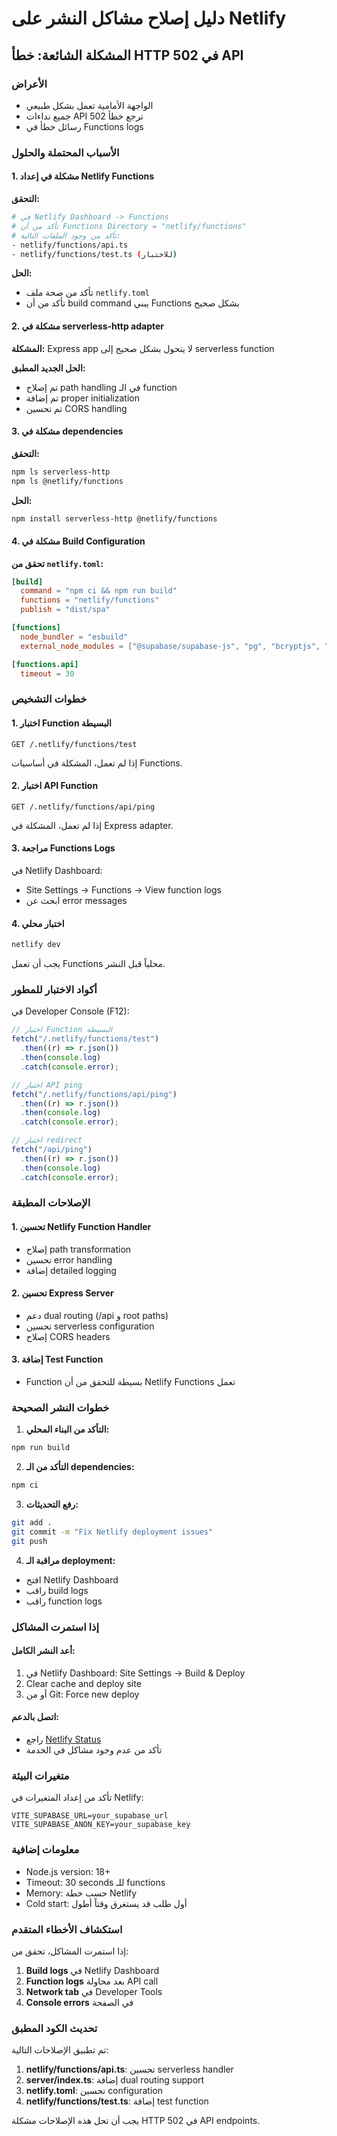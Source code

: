 # دليل إصلاح مشاكل النشر على Netlify

## المشكلة الشائعة: خطأ HTTP 502 في API

### الأعراض

- الواجهة الأمامية تعمل بشكل طبيعي
- جميع نداءات API ترجع خطأ 502
- رسائل خطأ في Functions logs

### الأسباب المحتملة والحلول

#### 1. مشكلة في إعداد Netlify Functions

**التحقق:**

```bash
# في Netlify Dashboard -> Functions
# تأكد من أن Functions Directory = "netlify/functions"
# تأكد من وجود الملفات التالية:
- netlify/functions/api.ts
- netlify/functions/test.ts (للاختبار)
```

**الحل:**

- تأكد من صحة ملف `netlify.toml`
- تأكد من أن build command يبني Functions بشكل صحيح

#### 2. مشكلة في serverless-http adapter

**المشكلة:** Express app لا يتحول بشكل صحيح إلى serverless function

**الحل الجديد المطبق:**

- تم إصلاح path handling في الـ function
- تم إضافة proper initialization
- تم تحسين CORS handling

#### 3. مشكلة في dependencies

**التحقق:**

```bash
npm ls serverless-http
npm ls @netlify/functions
```

**الحل:**

```bash
npm install serverless-http @netlify/functions
```

#### 4. مشكلة في Build Configuration

**تحقق من `netlify.toml`:**

```toml
[build]
  command = "npm ci && npm run build"
  functions = "netlify/functions"
  publish = "dist/spa"

[functions]
  node_bundler = "esbuild"
  external_node_modules = ["@supabase/supabase-js", "pg", "bcryptjs", "jsonwebtoken", "serverless-http", "express", "cors", "multer"]

[functions.api]
  timeout = 30
```

### خطوات التشخيص

#### 1. اختبار Function البسيطة

```
GET /.netlify/functions/test
```

إذا لم تعمل، المشكلة في أساسيات Functions.

#### 2. اختبار API Function

```
GET /.netlify/functions/api/ping
```

إذا لم تعمل، المشكلة في Express adapter.

#### 3. مراجعة Functions Logs

في Netlify Dashboard:

- Site Settings → Functions → View function logs
- ابحث عن error messages

#### 4. اختبار محلي

```bash
netlify dev
```

يجب أن تعمل Functions محلياً قبل النشر.

### أكواد الاختبار للمطور

في Developer Console (F12):

```javascript
// اختبار Function البسيطة
fetch("/.netlify/functions/test")
  .then((r) => r.json())
  .then(console.log)
  .catch(console.error);

// اختبار API ping
fetch("/.netlify/functions/api/ping")
  .then((r) => r.json())
  .then(console.log)
  .catch(console.error);

// اختبار redirect
fetch("/api/ping")
  .then((r) => r.json())
  .then(console.log)
  .catch(console.error);
```

### الإصلاحات المطبقة

#### 1. تحسين Netlify Function Handler

- إصلاح path transformation
- تحسين error handling
- إضافة detailed logging

#### 2. تحسين Express Server

- دعم dual routing (/api و root paths)
- تحسين serverless configuration
- إصلاح CORS headers

#### 3. إضافة Test Function

- Function بسيطة للتحقق من أن Netlify Functions تعمل

### خطوات النشر الصحيحة

1. **التأكد من البناء المحلي:**

```bash
npm run build
```

2. **التأكد من الـ dependencies:**

```bash
npm ci
```

3. **رفع التحديثات:**

```bash
git add .
git commit -m "Fix Netlify deployment issues"
git push
```

4. **مراقبة الـ deployment:**

- افتح Netlify Dashboard
- راقب build logs
- راقب function logs

### إذا استمرت المشاكل

#### أعد النشر الكامل:

1. في Netlify Dashboard: Site Settings → Build & Deploy
2. Clear cache and deploy site
3. أو من Git: Force new deploy

#### اتصل بالدعم:

- راجع [Netlify Status](https://status.netlify.com/)
- تأكد من عدم وجود مشاكل في الخدمة

### متغيرات البيئة

تأكد من إعداد المتغيرات في Netlify:

```
VITE_SUPABASE_URL=your_supabase_url
VITE_SUPABASE_ANON_KEY=your_supabase_key
```

### معلومات إضافية

- Node.js version: 18+
- Timeout: 30 seconds للـ functions
- Memory: حسب خطة Netlify
- Cold start: أول طلب قد يستغرق وقتاً أطول

### استكشاف الأخطاء المتقدم

إذا استمرت المشاكل، تحقق من:

1. **Build logs** في Netlify Dashboard
2. **Function logs** بعد محاولة API call
3. **Network tab** في Developer Tools
4. **Console errors** في الصفحة

### تحديث الكود المطبق

تم تطبيق الإصلاحات التالية:

1. **netlify/functions/api.ts**: تحسين serverless handler
2. **server/index.ts**: إضافة dual routing support
3. **netlify.toml**: تحسين configuration
4. **netlify/functions/test.ts**: إضافة test function

يجب أن تحل هذه الإصلاحات مشكلة HTTP 502 في API endpoints.
